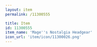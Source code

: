 ```yaml
---
layout: item
permalink: /11300555

title: Item
id: 11300555
item_name: 'Mage''s Nostalgia Headgear'
icon_url: 'item/icon/11300026.png'
---
```

